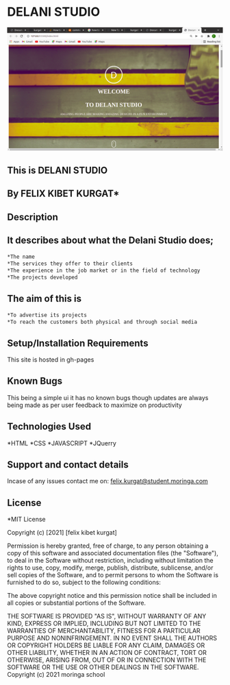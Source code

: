 # DELANI STUDIO
![Website image](https://github.com/kurgatfelo/Fictional-Studio/blob/master/images/Screenshot%20from%202022-01-02%2015-51-03.png)
## This is DELANI STUDIO
## By FELIX KIBET KURGAT*
## Description
## It describes about what the Delani Studio does;
	*The name
	*The services they offer to their clients
	*The experience in the job market or in the field of technology
	*The projects developed
## The aim of this is
	*To advertise its projects
	*To reach the customers both physical and through social media
## Setup/Installation Requirements
This site is hosted in gh-pages 

## Known Bugs
This being a simple ui it has no known bugs though updates are always being made as per user feedback to maximize on productivity
## Technologies Used
*HTML
*CSS
*JAVASCRIPT
*JQuerry
## Support and contact details
Incase of any issues contact me on:
felix.kurgat@student.moringa.com
## License
*MIT License

Copyright (c) [2021] [felix kibet kurgat]

Permission is hereby granted, free of charge, to any person obtaining a copy
of this software and associated documentation files (the "Software"), to deal
in the Software without restriction, including without limitation the rights
to use, copy, modify, merge, publish, distribute, sublicense, and/or sell
copies of the Software, and to permit persons to whom the Software is
furnished to do so, subject to the following conditions:

The above copyright notice and this permission notice shall be included in all
copies or substantial portions of the Software.

THE SOFTWARE IS PROVIDED "AS IS", WITHOUT WARRANTY OF ANY KIND, EXPRESS OR
IMPLIED, INCLUDING BUT NOT LIMITED TO THE WARRANTIES OF MERCHANTABILITY,
FITNESS FOR A PARTICULAR PURPOSE AND NONINFRINGEMENT. IN NO EVENT SHALL THE
AUTHORS OR COPYRIGHT HOLDERS BE LIABLE FOR ANY CLAIM, DAMAGES OR OTHER
LIABILITY, WHETHER IN AN ACTION OF CONTRACT, TORT OR OTHERWISE, ARISING FROM,
OUT OF OR IN CONNECTION WITH THE SOFTWARE OR THE USE OR OTHER DEALINGS IN THE
SOFTWARE.
Copyright (c) 2021 moringa school
  

